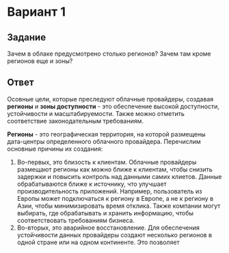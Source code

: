 # Вариант 1

## Задание

Зачем в облаке предусмотрено столько регионов? Зачем там кроме регионов еще и зоны? 

## Ответ

Осовные цели, которые преследуют облачные провайдеры, создавая **регионы** и **зоны доступности** - это обеспечение высокой доступности, устойчивости и масштабируемости. Также можно отметить соответствие законодательным требованиям.

**Регионы** - это географическая территория, на которой размещены дата-центры определенного облачного провайдера. Перечислим основные причины их создания:
1. Во-первых, это близость к клиентам.
Облачные провайдеры размещают регионы как можно ближе к клиентам, чтобы снизить задержки и повысить контроль над данными самих клиетов. Данные обрабатываются ближе к источнику, что улучшает производительность приложений. Например, пользователь из Европы может подключаться к региону в Европе, а не к региону в Азии, чтобы минимизировать время отклика. Также компании могут выбирать, где обрабатывать и хранить информацию, чтобы соответствовать требованиям бизнеса.
2. Во-вторых, это аварийное восстановление.
Для обеспечения устойчивости данных провайдеры создают несколько регионов в одной стране или на одном континенте. Это позволяет 
